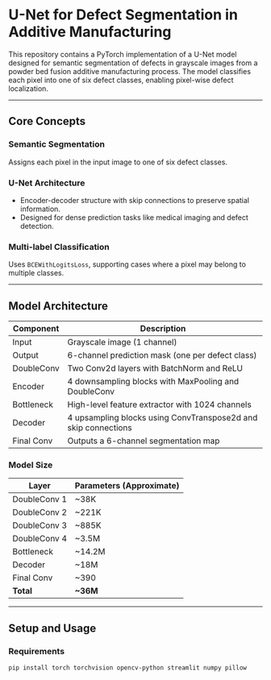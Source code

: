 # U-Net for Defect Segmentation in Additive Manufacturing

This repository contains a PyTorch implementation of a U-Net model designed for semantic segmentation of defects in grayscale images from a powder bed fusion additive manufacturing process. The model classifies each pixel into one of six defect classes, enabling pixel-wise defect localization.

---

## Core Concepts

### Semantic Segmentation
Assigns each pixel in the input image to one of six defect classes.

### U-Net Architecture
- Encoder-decoder structure with skip connections to preserve spatial information.
- Designed for dense prediction tasks like medical imaging and defect detection.

### Multi-label Classification
Uses `BCEWithLogitsLoss`, supporting cases where a pixel may belong to multiple classes.

---

## Model Architecture

| Component      | Description                                                                  |
|----------------|------------------------------------------------------------------------------|
| Input          | Grayscale image (1 channel)                                                  |
| Output         | 6-channel prediction mask (one per defect class)                             |
| DoubleConv     | Two Conv2d layers with BatchNorm and ReLU                                    |
| Encoder        | 4 downsampling blocks with MaxPooling and DoubleConv                         |
| Bottleneck     | High-level feature extractor with 1024 channels                              |
| Decoder        | 4 upsampling blocks using ConvTranspose2d and skip connections               |
| Final Conv     | Outputs a 6-channel segmentation map                                         |

### Model Size

| Layer           | Parameters (Approximate) |
|----------------|--------------------------|
| DoubleConv 1    | ~38K                    |
| DoubleConv 2    | ~221K                   |
| DoubleConv 3    | ~885K                   |
| DoubleConv 4    | ~3.5M                   |
| Bottleneck      | ~14.2M                  |
| Decoder         | ~18M                    |
| Final Conv      | ~390                    |
| **Total**       | **~36M**                |

---

## Setup and Usage

### Requirements

```bash
pip install torch torchvision opencv-python streamlit numpy pillow
